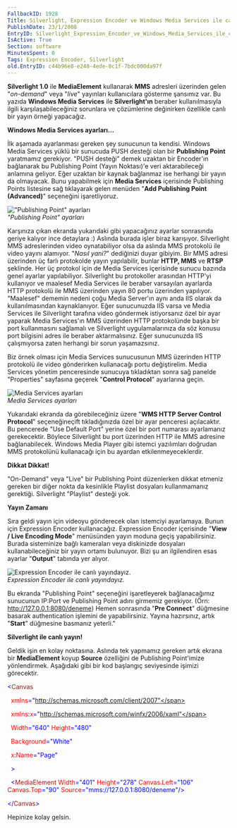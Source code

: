 ```yaml
---
FallbackID: 1928
Title: Silverlight, Expression Encoder ve Windows Media Services ile canlı yayın
PublishDate: 23/1/2008
EntryID: Silverlight_Expression_Encoder_ve_Windows_Media_Services_ile_canli_yayin
IsActive: True
Section: software
MinutesSpent: 0
Tags: Expression Encoder, Silverlight
old.EntryID: c44b96e8-e240-4ede-8c1f-7bdc000da97f
---
```

**Silverlight 1.0** ile **MediaElement** kullanarak **MMS** adresleri
üzerinden gelen "*on-demand*" veya "*live*" yayınları kullanıcılara
gösterme şansımız var. Bu yazıda **Windows Media Services** ile
**Silverlight'ın** beraber kullanılmasıyla ilgili karşılaşabileceğiniz
sorunlara ve çözümlerine değinirken özellikle canlı bir yayın örneği
yapacağız.

**Windows Media Services ayarları...**

İlk aşamada ayarlanması gereken şey sunucunun ta kendisi. Windows Media
Services yüklü bir sunucuda PUSH desteği olan bir **Publishing Point**
yaratmamız gerekiyor. "PUSH desteği" demek uzaktan bir Encoder'ın
bağlanarak bu Publishing Point (Yayın Noktası)'e veri aktarabileceği
anlamına geliyor. Eğer uzaktan bir kaynak bağlanmaz ise herhangi bir
yayın da olmayacak. Bunu yapabilmek için **Media Services** içerisinde
Publishing Points listesine sağ tıklayarak gelen menüden "**Add
Publishing Point (Advanced)**" seçeneğini işaretliyoruz.

!["Publishing Point"
ayarları](media/Silverlight_Expression_Encoder_ve_Windows_Media_Services_ile_canli_yayin/22012008_1.png)\
*"Publishing Point" ayarları*

Karşınıza çıkan ekranda yukarıdaki gibi yapacağınız ayarlar sonrasında
geriye kalıyor ince detaylara :) Aslında burada işler biraz karışıyor.
Silverlight MMS adreslerinden video oynatabiliyor olsa da aslında MMS
protokolü ile video yayını alamıyor. "*Nasıl yani?*" dediğinizi duyar
gibiyim. Bir MMS adresi üzerinden üç farlı protokolde yayın yapılabilir,
bunlar **HTTP, MMS** ve **RTSP** şeklinde. Her üç protokol için de Media
Services içerisinde sunucu bazında genel ayarlar yapılabiliyor.
Silverlight bu protokoller arasından HTTP'yi kullanıyor ve maalesef
Media Services ile beraber varsayılan ayarlarda HTTP protokolü ile MMS
üzerinden yayın 80 portu üzerinden yapılıyor. "Maalesef" dememin nedeni
çoğu Media Server'ın aynı anda IIS olarak da kullanılmasından
kaynaklanıyor. Eğer sunucunuzda IIS varsa ve Media Services ile
Silverlight tarafına video göndermek istiyorsanız özel bir ayar yaparak
Media Services'ın MMS üzerinden HTTP protokolünde başka bir port
kullanmasını sağlamalı ve Silverlight uygulamalarınıza da söz konusu
port bilgisini adres ile beraber aktarmalısınız. Eğer sunucunuzda IIS
çalışmıyorsa zaten herhangi bir sorun yaşamazsınız.

Biz örnek olması için Media Services sunucusunun MMS üzerinden HTTP
protokolü ile video gönderirken kullanacağı portu değiştirelim. Media
Services yönetim penceresinde sunucuya tıkladıktan sonra sağ panelde
"Properties" sayfasına geçerek "**Control Protocol**" ayarlarına geçin.

![Media Services
ayarları](media/Silverlight_Expression_Encoder_ve_Windows_Media_Services_ile_canli_yayin/22012008_2.png)\
*Media Services ayarları*

Yukarıdaki ekranda da görebileceğiniz üzere "**WMS HTTP Server Control
Protocol**" seçeneğineçift tıkladığınızda özel bir ayar penceresi
açılacaktır. Bu pencerede "Use Default Port" yerine özel bir port
numarası ayarlamanız gerekecektir. Böylece Silverlight bu port üzerinden
HTTP ile MMS adresine bağlanabilecek. Windows Media Player gibi istemci
yazılımları doğrudan MMS protokolünü kullanacağı için bu ayardan
etkilenmeyeceklerdir.

**Dikkat Dikkat!**

"On-Demand" veya "Live" bir Publishing Point düzenlerken dikkat etmeniz
gereken bir diğer nokta da kesinlikle Playlist dosyaları kullanmamanız
gerektiği. Silverlight "Playlist" desteği yok.

**Yayın Zamanı**

Sıra geldi yayın için videoyu gönderecek olan istemciyi ayarlamaya.
Bunun için Expression Encoder kullanacağız. Expression Encoder
içerisinde "**View / Live Encoding Mode**" menüsünden yayın moduna geçiş
yapabilirsiniz. Burada sisteminize bağlı kameraları veya diskinizde
dosyaları kullanabileceğiniz bir yayın ortamı bulunuyor. Bizi şu an
ilgilendiren esas ayarlar "**Output**" tabında yer alıyor.

![Expression Encoder ile canlı
yayındayız.](media/Silverlight_Expression_Encoder_ve_Windows_Media_Services_ile_canli_yayin/22012008_3.png)\
*Expression Encoder ile canlı yayındayız.*

Bu ekranda "Publishing Point" seçeneğini işaretleyerek bağlanacağımız
sunucunun IP:Port ve Publishing Point adını girmemiz gerekiyor. (Örn:
http://127.0.0.1:8080/deneme) Hemen sonrasında "**Pre Connect**"
düğmesine basarak authentication işlemini de yapabilirsiniz. Yayına
hazırsınız, artık "**Start**" düğmesine basmanız yeterli."

**Silverlight ile canlı yayın!**

Geldik işin en kolay noktasına. Aslında tek yapmamız gereken artık
ekrana bir **MediaElement** koyup **Source** özelliğini de Publishing
Point'imize yönlendirmek. Aşağıdaki gibi bir kod başlangıç seviyesinde
işimizi görecektir.

<span style="color: blue;">\<</span><span
style="color: #a31515;">Canvas</span>

<span style="color: red;">  xmlns</span><span
style="color: blue;">="http://schemas.microsoft.com/client/2007"</span>

<span style="color: red;">  xmlns</span><span
style="color: blue;">:</span><span style="color: red;">x</span><span
style="color: blue;">="http://schemas.microsoft.com/winfx/2006/xaml"</span>

<span style="color: red;">  Width</span><span
style="color: blue;">="640"</span><span style="color: red;">
Height</span><span style="color: blue;">="480"</span>

<span style="color: red;">  Background</span><span
style="color: blue;">="White"</span>

<span style="color: red;">  x</span><span
style="color: blue;">:</span><span style="color: red;">Name</span><span
style="color: blue;">="Page"</span>

<span style="color: blue;">  \></span>

<span style="color: #a31515;">  </span><span
style="color: blue;">\<</span><span
style="color: #a31515;">MediaElement</span><span style="color: red;">
Width</span><span style="color: blue;">="401"</span><span
style="color: red;"> Height</span><span
style="color: blue;">="278"</span><span style="color: red;">
Canvas.Left</span><span style="color: blue;">="106"</span><span
style="color: red;"> Canvas.Top</span><span
style="color: blue;">="90"</span><span style="color: red;">
Source</span><span
style="color: blue;">="mms://127.0.0.1:8080/deneme"/\></span>

<span style="color: blue;">\</</span><span
style="color: #a31515;">Canvas</span><span
style="color: blue;">\></span>

Hepinize kolay gelsin.


